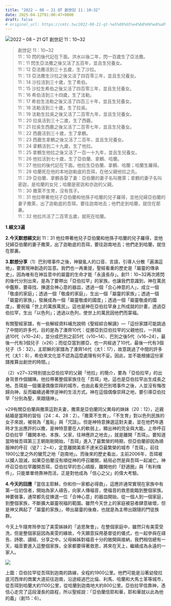 ```yaml
---
title: "2022 – 08 – 21 QT 創世記 11：10~32"
date: 2025-04-12T01:00:47+0800
draft: false
# original_url: https://cmtc.tw/2022-08-21-qt-%e5%89%b5%e4%b8%96%e8%a8%98-11%ef%bc%9a1032
---
```


![2022 – 08 – 21 QT 創世記 11：10~32](/images/qt.jpg  "2022 – 08 – 21 QT 創世記 11：10~32")

> 創世記 11：10~32  
> 11：10 閃的後代記在下面。洪水以後二年，閃一百歲生了亞法撒。  
> 11：11 閃生亞法撒之後又活了五百年，並且生兒養女。  
> 11：12 亞法撒活到三十五歲，生了沙拉。  
> 11：13 亞法撒生沙拉之後又活了四百零三年，並且生兒養女。  
> 11：14 沙拉活到三十歲，生了希伯。  
> 11：15 沙拉生希伯之後又活了四百零三年，並且生兒養女。  
> 11：16 希伯活到三十四歲，生了法勒。  
> 11：17 希伯生法勒之後又活了四百三十年，並且生兒養女。  
> 11：18 法勒活到三十歲，生了拉吳。  
> 11：19 法勒生拉吳之後又活了二百零九年，並且生兒養女。  
> 11：20 拉吳活到三十二歲，生了西鹿。  
> 11：21 拉吳生西鹿之後又活了二百零七年，並且生兒養女。  
> 11：22 西鹿活到三十歲，生了拿鶴。  
> 11：23 西鹿生拿鶴之後又活了二百年，並且生兒養女。  
> 11：24 拿鶴活到二十九歲，生了他拉。  
> 11：25 拿鶴生他拉之後又活了一百一十九年，並且生兒養女。  
> 11：26 他拉活到七十歲，生了亞伯蘭、拿鶴、哈蘭。  
> 11：27 他拉的後代記在下面。他拉生亞伯蘭、拿鶴、哈蘭；哈蘭生羅得。  
> 11：28 哈蘭死在他的本地迦勒底的吾珥，在他父親他拉之先。  
> 11：29 亞伯蘭、拿鶴各娶了妻：亞伯蘭的妻子名叫撒萊；拿鶴的妻子名叫密迦，是哈蘭的女兒；哈蘭是密迦和亦迦的父親。  
> 11：30 撒萊不生育，沒有孩子。  
> 11：31 他拉帶著他兒子亞伯蘭和他孫子哈蘭的兒子羅得，並他兒婦亞伯蘭的妻子撒萊，出了迦勒底的吾珥，要往迦南地去；他們走到哈蘭，就住在那裏。  
> 11：32 他拉共活了二百零五歲，就死在哈蘭。

**1.經文3遍**

**2.今天默想經文**創 11：31 他拉帶著他兒子亞伯蘭和他孫子哈蘭的兒子羅得，並他兒婦亞伯蘭的妻子撒萊，出了迦勒底的吾珥，要往迦南地去；他們走到哈蘭，就住在那裏。

**3.默想分享**（1）巴別塔事件之後，神變亂人的口音、言語，引導人分散「遍滿這地」，要實現神創造的旨意。我們也一再重提，聖經看重的歷史是「屬靈的傳承史」，因為唯有在神旨意中的屬靈的生命才能「永遠長存」。創11：10~32再次將閃的後代分別出來，是為了要帶出「亞伯拉罕」的家族。也讓我們意識到，神在萬民中鑑察，要尋找、揀選合神心意的器皿，透過一個「合心神意的人」，成立一個「敬虔的家庭」；透過一個「敬虔的家庭」，生出一個「屬靈的家族」；透過一個「屬靈的家族」，發展成為一個「屬靈敬虔的國度」；透過一個「屬靈敬虔的國度」，要祝福「世上的萬族萬民」。這也是神在亞伯拉罕身上所成就的計畫，透過亞伯拉罕，生出「以色列」；透過以色列，使世上的萬民因他們而蒙福。

有關聖經家譜，有一些解經資料補充說明《聖經綜合解讀》—「這份家譜可能跳過了中間的許多代，目的是為了湊齊10代：從挪亞到亞伯拉罕的父親他拉，一共經過10代（v10~24），並分成巴別之前5代（v10~14）、巴別之後5代（v16~24），最後一代有3個兒子（v26）；而從亞當到挪亞，也一共經過了10代，最後一代有3個兒子（5：32）。主耶穌的家譜為了湊齊14代（太1：17），故意跳過了中間的許多代（太1：8），希伯來文化並不認為這麼處理有何不妥。因此，並不能根據這份家譜推算出創世的時間。」

（2）v27~32特別提出亞伯拉罕的父親「他拉」的簡介，要為「亞伯拉罕」的出身背景作個舖陳。他拉帶著整個家族住在「吾珥」地，這也是亞伯拉罕出生成長之地。吾珥是一個瀰漫偶像崇拜的城市，也由此看見巴別塔事件之後，人並沒有悔改歸向神，反而繼續過著悖逆神的生活方式。神在這個偶像崇拜之地，要引導亞伯拉罕「分別為聖，來跟隨神」。

v29有關亞伯蘭與撒萊這對夫妻，撒萊是亞伯蘭同父異母的妹妹（20：12），近親結婚是當時的習俗（24：4、28：2）。「撒萊不生育」，「不生育」對以色列民族的女子來說，被視為「羞恥」與「咒詛」。但是神特意揀選這對夫妻，並在他們年邁時才生出應許的以撒，是神特意要在人的軟弱上，顯出神的完全與大能。上帝呼召亞伯拉罕「離開本地、本族、父家，往神應許之地去」，就是離開「吾珥」。要知道當時候吾珥第三王朝剛剛開始，「吾珥」進入了最繁榮的時期，但亞伯蘭卻因為順服神的呼召（徒7：2~4），定意離開美索不達米亞最繁榮的城市「吾珥」，前往1900公里之外的蠻荒之地「迦南地」。而後來的歷史看出，主前2006年，吾珥被以攔人毀滅，如果亞伯蘭沒有順從神的呼召離開，結局必然是與吾珥一起滅亡。神呼召亞伯拉罕離開吾珥，亞伯拉罕的忠心順服，離開他的「舒適圈」與「有利條件」，只能單單倚靠神而活，正是對他成為「信心之父」的偉大考驗。

**4.今天的回應**「當信主耶穌，你和你一家都必得救」，這應許通常實現在家族中有第一位初信者，開始為家人禱告，向家人傳福音，使福音的救恩能臨到整個家族。神要做事，通常都先從揀選一位「合神心意」的器皿開始，從一個人到一個家庭，到整個家族，不斷擴大屬靈祝福的範圍。雖然今天世上的家庭被惡者肆意破壞，但是神又興起了「屬靈的家族」，帶出屬靈的後裔，也就是為主帶出跟隨的門徒族群。

今天上午隨育玲參加了美雯姊妹的「追思聚會」，在整個家庭中，雖然只有美雯受洗，但是整個家庭因為美雯的緣故，今天願意採用基督徒的儀式，也一起參與在禱告、詩歌、讀經、分享之中。父母姊姊對福音十分的敞開與接納，我們相信總有一天，福音要進入這整個家族，全家都要得著救恩，將來在天上，繼續成為永遠的一家人。

![](/images/001.gif)

上圖：亞伯拉罕從吾珥到迦南的路線，全程約1900公里。他們可能是沿著幼發拉底河西岸的商業大道前往迦南，沿途經過巴比倫、利馬、哈蘭和大馬士革等城市，從吾珥到哈蘭大約1100公里，從哈蘭到迦南地大約800公里。亞伯拉罕信靠神，憑信心走完了這段漫長的路程，所以聖經說：「亞伯蘭信耶和華，耶和華就以此為他的義」（創15：6）。